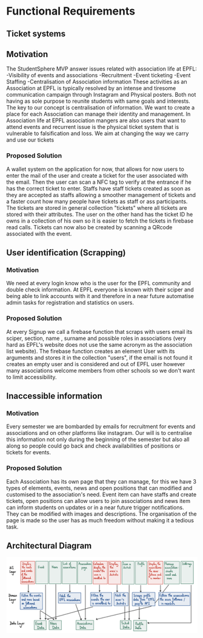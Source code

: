 # Functional Requirements

## Ticket systems

## Motivation

The StudentSphere MVP answer issues related with association life at EPFL:
-Visibility of events and associations
-Recruitment
-Event ticketing
-Event Staffing
-Centralisation of Association information
These activities as an Association at EPFL is typically resolved by an intense and tiresome communication campaign through Instagram and Physical posters. Both not having as sole purpose to reunite students with same goals and interests. The key to our concept is centralisation of information. We want to create a place for each Association can manage their identity and management. In Association life at EPFL association mangers are also users that want to attend events and recurrent issue is the physical ticket system that is vulnerable to falsification and loss. We aim at changing the way we carry and use our tickets

### Proposed Solution

A wallet system on the application for now, that allows for now users to enter the mail of the user and create a ticket for the user associated with the email. Then the user can scan a NFC tag to verify at the entrance if he has the correct ticket to enter. Staffs have staff tickets created as soon as they are accepted as staffs allowing a smoother management of tickets and a faster count how many people have tickets as staff or ass participants. The tickets are stored in general collection "tickets" where all tickets are stored with their attributes. The user on the other hand has the ticket ID he owns in a collection of his own so it is easier to fetch the tickets in firebase read calls. Tickets can now also be created by scanning a QRcode associated with the event.

## User identification (Scrapping)

### Motivation

We need at every login know who is the user for the EPFL community and double check information. At EPFL everyone is known with their sciper and being able to link accounts with it and therefore in a near future automatise admin tasks for registration and statistics on users.

### Proposed Solution

At every Signup we call a firebase function that scraps with users email its sciper, section, name , surname and possible roles in associations (very hard as EPFL's website does not use the same acronym as the association list website). The firebase function creates an element User with its arguments and stores it in the collection "users", if the email is not found it creates an empty user and is considered and out of EPFL user however many associations welcome members from other schools so we don't want to limit accessibility.

## Inaccessible information

### Motivation

Every semester we are bombarded by emails for recruitment for events and associations and on other platforms like instagram. Our will is to centralise this information not only during the beginning of the semester but also all along so people could go back and check availabilities of positions or tickets for events.

### Proposed Solution

Each Association has its own page that they can manage, for this we have  3 types of elements, events, news and open positions that can modified and customised to the association's need. Event item can have staffs and create tickets, open positions can allow users to join associations and news item can inform students on updates or in a near future trigger notifications. They can be modified with images and descriptions. The organisation of the page is made so the user has as much freedom without making it a tedious task.


##  Architectural Diagram

![Architectural Diagram](../assets//architecturedia.png)